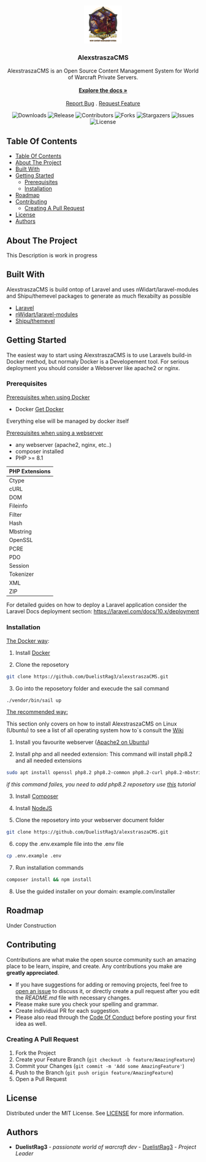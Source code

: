 <br/>
<p align="center">
  <a href="#">
    <img src="Themes/default/assets/img/AlexstraszaCMS.png" alt="Logo" width="100" height="100">
  </a>
  <h3 align="center">AlexstraszaCMS</h3>

  <p align="center">
    AlexstraszaCMS is an Open Source Content Management System for World of Warcraft Private Servers.
    <br/>
    <br/>
    <a href="https://github.com/DuelistRag3/alexstraszaCMS"><strong>Explore the docs »</strong></a>
    <br/>
    <br/>
    <a href="https://github.com/DuelistRag3/alexstraszaCMS/issues">Report Bug</a>
    .
    <a href="https://github.com/DuelistRag3/alexstraszaCMS/issues">Request Feature</a>
  </p>
</p>

<div align="center">

![Downloads](https://img.shields.io/github/downloads/DuelistRag3/alexstraszaCMS/total?style=for-the-badge) 
![Release](https://img.shields.io/github/v/release/DuelistRag3/alexstraszaCMS?color=green&include_prereleases&style=for-the-badge)
![Contributors](https://img.shields.io/github/contributors/DuelistRag3/alexstraszaCMS?color=dark-green&style=for-the-badge) 
![Forks](https://img.shields.io/github/forks/DuelistRag3/alexstraszaCMS?style=for-the-badge) 
![Stargazers](https://img.shields.io/github/stars/DuelistRag3/alexstraszaCMS?style=for-the-badge) 
![Issues](https://img.shields.io/github/issues/DuelistRag3/alexstraszaCMS?style=for-the-badge) 
![License](https://img.shields.io/github/license/DuelistRag3/alexstraszaCMS?style=for-the-badge) 

</div>

## Table Of Contents

- [Table Of Contents](#table-of-contents)
- [About The Project](#about-the-project)
- [Built With](#built-with)
- [Getting Started](#getting-started)
  - [Prerequisites](#prerequisites)
  - [Installation](#installation)
- [Roadmap](#roadmap)
- [Contributing](#contributing)
  - [Creating A Pull Request](#creating-a-pull-request)
- [License](#license)
- [Authors](#authors)

## About The Project


This Description is work in progress

## Built With

AlexstraszaCMS is build ontop of Laravel and uses nWidart/laravel-modules and Shipu/themevel packages to generate as much flexabilty as possible

* [Laravel](https://github.com/laravel/laravel)
* [nWidart/laravel-modules](https://github.com/nWidart/laravel-modules)
* [Shipu/themevel](https://github.com/Shipu/themevel)

## Getting Started

The easiest way to start using AlexstraszaCMS is to use Laravels build-in Docker method, but normaly Docker is a Developement tool. For serious deployment you should consider a Webserver like apache2 or nginx.

### Prerequisites

<ins>Prerequisites when using Docker</ins>
* Docker
[Get Docker](https://docs.docker.com/get-docker/)

Everything else will be managed by docker itself

<ins>Prerequisites when using a webserver</ins>
* any webserver (apache2, nginx, etc..)
* composer installed
* PHP >= 8.1

| PHP Extensions |
| :------------- |
| Ctype          |
| cURL           |
| DOM            |
| Fileinfo       |
| Filter         |
| Hash           |
| Mbstring       |
| OpenSSL        |
| PCRE           |
| PDO            |
| Session        |
| Tokenizer      |
| XML            |
| ZIP            |

For detailed guides on how to deploy a Laravel application consider the Laravel Docs deployment section: https://laravel.com/docs/10.x/deployment

### Installation

<ins>The Docker way</ins>:
1. Install [Docker](https://docs.docker.com/get-docker/)

2. Clone the reposetory 

```sh
git clone https://github.com/DuelistRag3/alexstraszaCMS.git
```

3. Go into the reposetory folder and execude the sail command

```sh
./vendor/bin/sail up
```

<ins>The recommended way:</ins>

This section only covers on how to install AlexstraszaCMS on Linux (Ubuntu) to see a list of all operating system how to´s consult the [Wiki](https://github.com/DuelistRag3/alexstraszaCMS/wiki)

1. Install you favourite webserver ([Apache2 on Ubuntu](https://ubuntu.com/tutorials/install-and-configure-apache#1-overview))

2. Install php and all needed extension:
This command will install php8.2 and all needed extensions
```sh
sudo apt install openssl php8.2 php8.2-common php8.2-curl php8.2-mbstring php8.2-mysql php8.2-xml php8.2-zip
```
*if this command failes, you need to add php8.2 reposetory use [this](https://computingforgeeks.com/how-to-install-php-8-2-on-ubuntu/) tutorial*

3. Install [Composer](https://getcomposer.org/doc/00-intro.md)

4. Install [NodeJS](https://nodejs.org/en/download)

5. Clone the reposetory into your webserver document folder

```sh
git clone https://github.com/DuelistRag3/alexstraszaCMS.git
```

6. copy the .env.example file into the .env file

```sh
cp .env.example .env
```

7. Run installation commands

```sh
composer install && npm install
````

8. Use the guided installer on your domain: example.com/installer

## Roadmap

Under Construction

## Contributing

Contributions are what make the open source community such an amazing place to be learn, inspire, and create. Any contributions you make are **greatly appreciated**.
* If you have suggestions for adding or removing projects, feel free to [open an issue](https://github.com/DuelistRag3/alexstraszaCMS/issues/new) to discuss it, or directly create a pull request after you edit the *README.md* file with necessary changes.
* Please make sure you check your spelling and grammar.
* Create individual PR for each suggestion.
* Please also read through the [Code Of Conduct](https://github.com/DuelistRag3/alexstraszaCMS/blob/main/CODE_OF_CONDUCT.md) before posting your first idea as well.

### Creating A Pull Request

1. Fork the Project
2. Create your Feature Branch (`git checkout -b feature/AmazingFeature`)
3. Commit your Changes (`git commit -m 'Add some AmazingFeature'`)
4. Push to the Branch (`git push origin feature/AmazingFeature`)
5. Open a Pull Request

## License

Distributed under the MIT License. See [LICENSE](https://github.com/DuelistRag3/alexstraszaCMS/blob/main/LICENSE.md) for more information.

## Authors

* **DuelistRag3** - *passionate world of warcraft dev* - [DuelistRag3](https://github.com/DuelistRag3) - *Project Leader*
